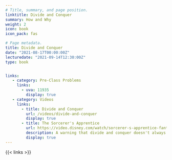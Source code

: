 ```yaml
---
# Title, summary, and page position.
linktitle: Divide and Conquer 
summary: How and Why
weight: 2
icon: book
icon_pack: fas

# Page metadata.
title: Divide and Conquer
date: "2021-08-17T00:00:00Z"
lecturedate: "2021-09-14T12:30:00Z"
type: book


links:
   - category: Pre-Class Problems
     links:
       - uva: 11935
         display: true
   - category: Videos
     links:
       - title: Divide and Conquer
         url: /videos/divide-and-conquer
         display: true
       - title: The Sorcerer's Apprentice
         url: https://video.disney.com/watch/sorcerer-s-apprentice-fantasia-4ea9ebc01a74ea59a5867853 
         description: A warning that divide and conquer doesn't always go like you think it will. 
         display: true
---
```


{{< links >}}
